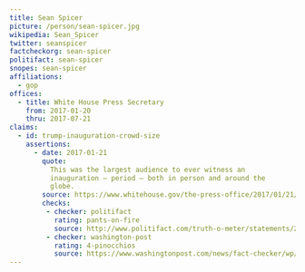 ```yaml
---
title: Sean Spicer
picture: /person/sean-spicer.jpg
wikipedia: Sean_Spicer
twitter: seanspicer
factcheckorg: sean-spicer
politifact: sean-spicer
snopes: sean-spicer
affiliations:
  - gop
offices:
  - title: White House Press Secretary
    from: 2017-01-20
    thru: 2017-07-21
claims:
  - id: trump-inauguration-crowd-size
    assertions:
      - date: 2017-01-21
        quote:
          This was the largest audience to ever witness an
          inauguration — period — both in person and around the
          globe.
        source: https://www.whitehouse.gov/the-press-office/2017/01/21/statement-press-secretary-sean-spicer
        checks:
         - checker: politifact
           rating: pants-on-fire
           source: http://www.politifact.com/truth-o-meter/statements/2017/jan/21/sean-spicer/trump-had-biggest-inaugural-crowd-ever-metrics-don/
         - checker: washington-post
           rating: 4-pinocchios
           source: https://www.washingtonpost.com/news/fact-checker/wp/2017/01/22/spicer-earns-four-pinocchios-for-a-series-of-false-claims-on-inauguration-crowd-size/
---
```

